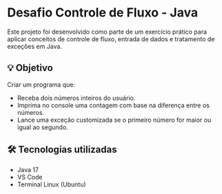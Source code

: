 # Desafio Controle de Fluxo - Java

Este projeto foi desenvolvido como parte de um exercício prático para aplicar conceitos de controle de fluxo, entrada de dados e tratamento de exceções em Java.

## 💡 Objetivo

Criar um programa que:

- Receba dois números inteiros do usuário.
- Imprima no console uma contagem com base na diferença entre os números.
- Lance uma exceção customizada se o primeiro número for maior ou igual ao segundo.

## 🛠️ Tecnologias utilizadas

- Java 17
- VS Code
- Terminal Linux (Ubuntu)
